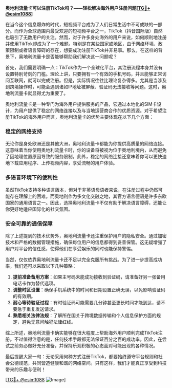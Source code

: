 **奥地利流量卡可以注册TikTok吗？——轻松解决海外用户注册问题[[TG💪+ @esim1088](https://t.me/s/esim1088)]**

在当今这个信息爆炸的时代，短视频平台成为了人们日常生活中不可或缺的一部分。而作为全球范围内最受欢迎的短视频平台之一，TikTok（抖音国际版）自然也吸引了无数用户的关注。然而，对于许多身处海外的用户来说，如何顺利地注册并使用TikTok却成为了一个难题。特别是在某些国家或地区，由于网络环境、政策限制或者语言障碍的存在，想要成功注册TikTok并非易事。那么，在这样的背景下，奥地利流量卡是否能够帮助我们解决这一问题呢？

首先，我们需要明确一点：TikTok作为一个全球化平台，其注册流程本身并没有设置特别苛刻的门槛。理论上讲，只要拥有一个有效的手机号码，并且能够正常访问互联网，就可以完成注册。但是，实际情况往往比理论复杂得多。尤其是当涉及到跨境操作时，可能会遇到诸如IP地址被屏蔽、验证码无法接收等问题。这时，奥地利流量卡就显得尤为重要了。

奥地利流量卡是一种专门为海外用户提供服务的产品，它通过本地化的SIM卡设计，为用户提供了稳定的网络连接以及与当地运营商合作的优质资源。对于希望注册TikTok的海外用户而言，奥地利流量卡的优势主要体现在以下几个方面：

### 稳定的网络支持
无论你是身处欧洲还是其他大洲，奥地利流量卡都能为你提供高质量的网络连接。这意味着当你使用奥地利流量卡时，你的设备将被视为位于奥地利境内，从而避免了因地理位置原因导致的服务限制。此外，稳定的网络连接还意味着你可以更快速地下载应用程序、上传视频内容，享受流畅的用户体验。

### 多语言环境下的便利性
虽然TikTok支持多种语言版本，但对于非英语母语者来说，在注册过程中仍然可能存在理解上的困难。而奥地利作为多文化交融之地，其官方语言德语是许多东欧国家的通用语言之一。因此，选择奥地利流量卡不仅有助于解决语言障碍，还能让你更好地适应国际化的社交氛围。

### 安全可靠的通信保障
除了上述提到的技术优势外，奥地利流量卡还注重保护用户的隐私安全。通过加密技术和严格的数据管理措施，确保每位用户的信息都得到妥善保管。这无疑增强了用户对平台的信任感，使得他们在享受娱乐的同时也能保持警惕。

当然，仅仅依靠奥地利流量卡还不足以完全克服所有挑战。为了进一步提高成功率，我们还可以采取以下几种策略：

1. **提前准备备用方案**：如果主号码未能成功接收到验证码，请准备好另一张备用电话卡作为替代选项。
2. **调整时区设置**：确保手机系统中的时间和日期设置正确无误，以免影响验证码的有效期。
3. **耐心等待验证过程**：有时验证码可能需要几分钟甚至更长时间才能到达，请不要急于重复发送请求。
4. **熟悉相关法律法规**：了解所在国关于跨境数据传输和个人信息保护方面的规定，避免无意间触犯法律红线。

综上所述，奥地利流量卡确实能够在很大程度上帮助海外用户顺利完成TikTok注册。不过值得注意的是，任何技术手段都无法保证百分之百的成功率。因此，在尝试之前务必做好充分准备，并保持乐观积极的心态面对可能出现的各种情况。

最后提醒大家一句：无论采用何种方式注册TikTok，都要始终遵守平台规则和社会公德规范，共同营造健康和谐的网络空间。只有这样，我们才能真正享受到科技带来的乐趣与便利！

[[TG💪+ @esim1088](https://t.me/s/esim1088) ![Image](https://i.postimg.cc/4NQfJmqS/Snipaste-2025-05-13-00-14-12.png)]
